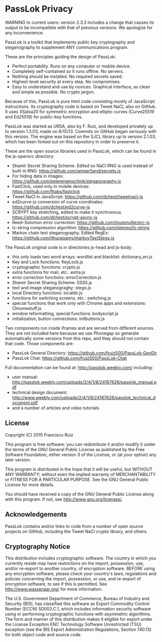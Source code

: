 PassLok Privacy
===============

WARNING to current users: version 2.3.3 includes a change that causes its output to be incompatible with that of previous versions. We apologize for any inconvenience.

PassLok is a toolkit that implements public key cryptography and steganography to supplement ANY communications program.

These are the principles guiding the design of PassLok:
* Perfect portability. Runs on any computer or mobile device.
* Completely self-contained so it runs offline. No servers.
* Nothing should be installed. No required secrets saved.
* Highest-level security at every step. No compromises.
* Easy to understand and use by novices. Graphical interface, as clean and simple as possible. No crypto jargon.

Because of this, PassLok is pure html code consisting mostly of JavaScript instructions. Its cryptography code is based on Tweet NaCl, also on GitHub. It uses XSalsa20 for symmetric encryption and elliptic curves (Curve25519 and Ed25519) for public-key functions.

PassLok was started as URSA, also by F. Ruiz, and developed privately up to version 1.3.03, made on 8/15/13. Commits on GitHub began seriously with this version. The engine was based on the SJCL library up to version 2.1.03, which has been forked out on this repository in order to preserve it.

These are the open source libraries used in PassLok, which can be found in the js-opensrc directory:
* Shamir Secret Sharing Scheme. Edited so NaCl RNG is used instead of built-in RNG: https://github.com/amper5and/secrets.js
* For hiding data in images: https://github.com/petereigenschink/steganography.js
* FastClick, used only in mobile devices: https://github.com/ftlabs/fastclick
* Tweet NaCl in JavaScript: https://github.com/dchest/tweetnacl-js
* ed2curve-js conversion of curve coordinates: https://github.com/dchest/ed2curve-js
* SCRYPT key stretching, edited to make it synchronous. https://github.com/dchest/scrypt-async-js
* Reed-Solomon error correction: https://github.com/louismullie/erc-js
* lz-string compression algorithm: https://github.com/pieroxy/lz-string
* Markov chain text steganography. Edited RegEx: https://github.com/jthuraisamy/markovTextStego.js

The PassLok original code is in directories js-head and js-body:
* this only loads two word arrays: wordlist and blacklist: dictionary_en.js
* Key and Lock functions: KeyLock.js
* cryptographic functions: crypto.js
* extra functions for mail, etc.: extra.js
* error correction functions: errorCorrection.js
* Shamir Secret Sharing Scheme: SSSS.js
* text and image steganograghy: stego.js
* local Directory functions: localdir.js
* functions for switching screens, etc.: switching.js
* special functions that work only with Chrome apps and extensions: Chromestuff.js
* window reformatting, special functions: bodyscript.js
* initialization, button connections: initbuttons.js

Two components run inside iframes and are served from different sources. They are not included here because we use Phonegap so generate automatically some versions from this repo, and they should not contain that code. Those components are:
* PassLok General Directory: https://github.com/fruiz500/PassLok-GenDir
* PassLok Chat: https://github.com/fruiz500/PassLok-Chat

Full documentation can be found at: <http://passlok.weebly.com/> including:
* user manual: http://passlok.weebly.com/uploads/2/4/1/8/24187628/passlok_manual.pdf
* technical design document: http://www.weebly.com/uploads/2/4/1/8/24187628/passlok_technical_document.pdf
* and a number of articles and video tutorials.

License
-------

  Copyright (C) 2015 Francisco Ruiz

  This program is free software: you can redistribute it and/or modify
  it under the terms of the GNU General Public License as published by
  the Free Software Foundation, either version 3 of the License, or
  (at your option) any later version.

  This program is distributed in the hope that it will be useful,
  but WITHOUT ANY WARRANTY; without even the implied warranty of
  MERCHANTABILITY or FITNESS FOR A PARTICULAR PURPOSE. See the
  GNU General Public License for more details.

  You should have received a copy of the GNU General Public License
  along with this program. If not, see <http://www.gnu.org/licenses/>.

Acknowledgements
----------------

  PassLok contains and/or links to code from a number of open source
  projects on GitHub, including the Tweet NaCl crypto library, and others.

Cryptography Notice
-------------------

  This distribution includes cryptographic software. The country in
  which you currently reside may have restrictions on the import,
  possession, use, and/or re-export to another country, of encryption
  software. BEFORE using any encryption software, please check your
  country's laws, regulations and policies concerning the import,
  possession, or use, and re-export of encryption software, to see if
  this is permitted. See <http://www.wassenaar.org/> for more
  information.

  The U.S. Government Department of Commerce, Bureau of Industry and
  Security (BIS), has classified this software as Export Commodity
  Control Number (ECCN) 5D002.C.1, which includes information security
  software using or performing cryptographic functions with asymmetric
  algorithms. The form and manner of this distribution makes it
  eligible for export under the License Exception ENC Technology
  Software Unrestricted (TSU) exception (see the BIS Export
  Administration Regulations, Section 740.13) for both object code and
  source code.
